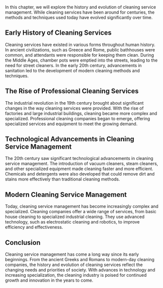 
In this chapter, we will explore the history and evolution of cleaning service management. While cleaning services have been around for centuries, the methods and techniques used today have evolved significantly over time.

Early History of Cleaning Services
----------------------------------

Cleaning services have existed in various forms throughout human history. In ancient civilizations, such as Greece and Rome, public bathhouses were common, and attendants were responsible for keeping them clean. During the Middle Ages, chamber pots were emptied into the streets, leading to the need for street cleaners. In the early 20th century, advancements in sanitation led to the development of modern cleaning methods and techniques.

The Rise of Professional Cleaning Services
------------------------------------------

The industrial revolution in the 19th century brought about significant changes in the way cleaning services were provided. With the rise of factories and large industrial buildings, cleaning became more complex and specialized. Professional cleaning companies began to emerge, offering specialized services and equipment to meet the growing demand.

Technological Advancements in Cleaning Service Management
---------------------------------------------------------

The 20th century saw significant technological advancements in cleaning service management. The introduction of vacuum cleaners, steam cleaners, and other specialized equipment made cleaning faster and more efficient. Chemicals and detergents were also developed that could remove dirt and stains more effectively than traditional cleaning methods.

Modern Cleaning Service Management
----------------------------------

Today, cleaning service management has become increasingly complex and specialized. Cleaning companies offer a wide range of services, from basic house cleaning to specialized industrial cleaning. They use advanced technology, such as electrostatic cleaning and robotics, to improve efficiency and effectiveness.

Conclusion
----------

Cleaning service management has come a long way since its early beginnings. From the ancient Greeks and Romans to modern-day cleaning companies, the history and evolution of cleaning services reflect the changing needs and priorities of society. With advances in technology and increasing specialization, the cleaning industry is poised for continued growth and innovation in the years to come.
